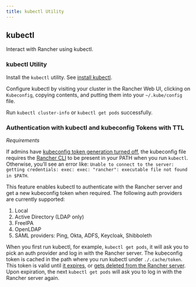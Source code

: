 ```yaml
---
title: kubectl Utility
---
```


<head>
  <link rel="canonical" href="https://ranchermanager.docs.rancher.com//reference-guides/cli-with-rancher/kubectl-utility"/>
</head>

## kubectl

Interact with Rancher using kubectl.

### kubectl Utility

Install the `kubectl` utility. See [install kubectl](https://kubernetes.io/docs/tasks/tools/install-kubectl/).

Configure kubectl by visiting your cluster in the Rancher Web UI, clicking on `Kubeconfig`, copying contents, and putting them into your `~/.kube/config` file.

Run `kubectl cluster-info` or `kubectl get pods` successfully.

### Authentication with kubectl and kubeconfig Tokens with TTL

_Requirements_

If admins have [kubeconfig token generation turned off](../about-the-api/api-tokens.md#disable-tokens-in-generated-kubeconfigs), the kubeconfig file requires the [Rancher CLI](./rancher-cli.md) to be present in your PATH when you run `kubectl`. Otherwise, you’ll see an error like:
`Unable to connect to the server: getting credentials: exec: exec: "rancher": executable file not found in $PATH`.

This feature enables kubectl to authenticate with the Rancher server and get a new kubeconfig token when required. The following auth providers are currently supported:

1. Local
2. Active Directory (LDAP only)
3. FreeIPA
4. OpenLDAP
5. SAML providers: Ping, Okta, ADFS, Keycloak, Shibboleth

When you first run kubectl, for example, `kubectl get pods`, it will ask you to pick an auth provider and log in with the Rancher server. The kubeconfig token is cached in the path where you run kubectl under `./.cache/token`. This token is valid until [it expires](../about-the-api/api-tokens.md#disable-tokens-in-generated-kubeconfigs), or [gets deleted from the Rancher server](../about-the-api/api-tokens.md#deleting-tokens). Upon expiration, the next `kubectl get pods` will ask you to log in with the Rancher server again.